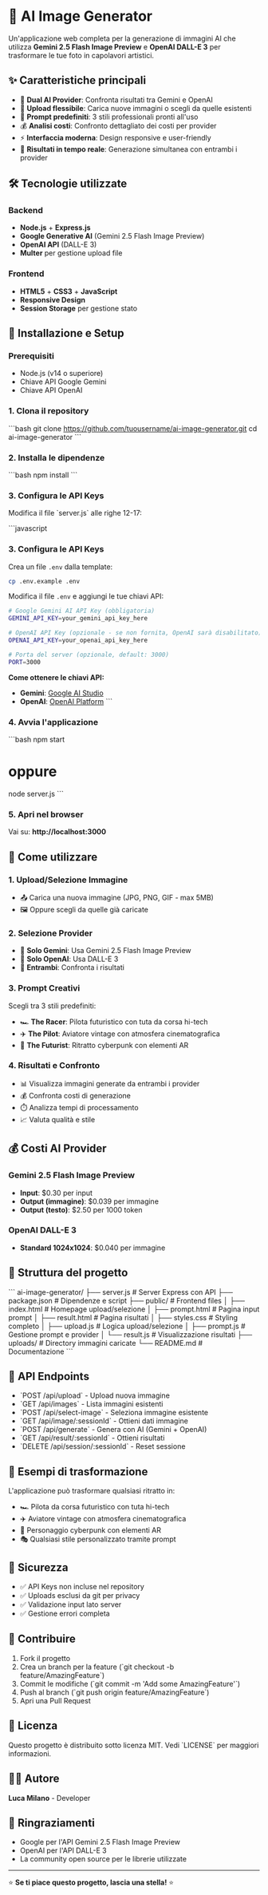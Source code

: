 # 🚀 AI Image Generator

Un'applicazione web completa per la generazione di immagini AI che utilizza **Gemini 2.5 Flash Image Preview** e **OpenAI DALL-E 3** per trasformare le tue foto in capolavori artistici.

## ✨ Caratteristiche principali

- 🎨 **Dual AI Provider**: Confronta risultati tra Gemini e OpenAI
- 📸 **Upload flessibile**: Carica nuove immagini o scegli da quelle esistenti  
- 🎯 **Prompt predefiniti**: 3 stili professionali pronti all'uso
- 💰 **Analisi costi**: Confronto dettagliato dei costi per provider
- ⚡ **Interfaccia moderna**: Design responsive e user-friendly
- 🔄 **Risultati in tempo reale**: Generazione simultanea con entrambi i provider

## 🛠️ Tecnologie utilizzate

### Backend
- **Node.js** + **Express.js**
- **Google Generative AI** (Gemini 2.5 Flash Image Preview)
- **OpenAI API** (DALL-E 3)
- **Multer** per gestione upload file

### Frontend  
- **HTML5** + **CSS3** + **JavaScript**
- **Responsive Design**
- **Session Storage** per gestione stato

## 🚀 Installazione e Setup

### Prerequisiti
- Node.js (v14 o superiore)
- Chiave API Google Gemini
- Chiave API OpenAI

### 1. Clona il repository
\`\`\`bash
git clone https://github.com/tuousername/ai-image-generator.git
cd ai-image-generator
\`\`\`

### 2. Installa le dipendenze
\`\`\`bash
npm install
\`\`\`

### 3. Configura le API Keys
Modifica il file \`server.js\` alle righe 12-17:

\`\`\`javascript
### 3. Configura le API Keys
Crea un file `.env` dalla template:

```bash
cp .env.example .env
```

Modifica il file `.env` e aggiungi le tue chiavi API:

```bash
# Google Gemini AI API Key (obbligatoria)
GEMINI_API_KEY=your_gemini_api_key_here

# OpenAI API Key (opzionale - se non fornita, OpenAI sarà disabilitato)  
OPENAI_API_KEY=your_openai_api_key_here

# Porta del server (opzionale, default: 3000)
PORT=3000
```

**Come ottenere le chiavi API:**
- **Gemini**: [Google AI Studio](https://makersuite.google.com/app/apikey)
- **OpenAI**: [OpenAI Platform](https://platform.openai.com/api-keys)
\`\`\`

### 4. Avvia l'applicazione
\`\`\`bash
npm start
# oppure
node server.js
\`\`\`

### 5. Apri nel browser
Vai su: **http://localhost:3000**

## 🎯 Come utilizzare

### 1. **Upload/Selezione Immagine**
- 📤 Carica una nuova immagine (JPG, PNG, GIF - max 5MB)
- 🖼️ Oppure scegli da quelle già caricate

### 2. **Selezione Provider**
- 🔮 **Solo Gemini**: Usa Gemini 2.5 Flash Image Preview
- 🎨 **Solo OpenAI**: Usa DALL-E 3  
- 🔄 **Entrambi**: Confronta i risultati

### 3. **Prompt Creativi**
Scegli tra 3 stili predefiniti:
- 🏎️ **The Racer**: Pilota futuristico con tuta da corsa hi-tech
- ✈️ **The Pilot**: Aviatore vintage con atmosfera cinematografica
- 🔮 **The Futurist**: Ritratto cyberpunk con elementi AR

### 4. **Risultati e Confronto**
- 📊 Visualizza immagini generate da entrambi i provider
- 💰 Confronta costi di generazione
- ⏱️ Analizza tempi di processamento
- 📈 Valuta qualità e stile

## 💰 Costi AI Provider

### Gemini 2.5 Flash Image Preview
- **Input**: $0.30 per input
- **Output (immagine)**: $0.039 per immagine  
- **Output (testo)**: $2.50 per 1000 token

### OpenAI DALL-E 3
- **Standard 1024x1024**: $0.040 per immagine

## 📁 Struttura del progetto

\`\`\`
ai-image-generator/
├── server.js              # Server Express con API
├── package.json            # Dipendenze e script
├── public/                 # Frontend files
│   ├── index.html         # Homepage upload/selezione
│   ├── prompt.html        # Pagina input prompt
│   ├── result.html        # Pagina risultati
│   ├── styles.css         # Styling completo
│   ├── upload.js          # Logica upload/selezione
│   ├── prompt.js          # Gestione prompt e provider
│   └── result.js          # Visualizzazione risultati
├── uploads/               # Directory immagini caricate
└── README.md              # Documentazione
\`\`\`

## 🔧 API Endpoints

- \`POST /api/upload\` - Upload nuova immagine
- \`GET /api/images\` - Lista immagini esistenti  
- \`POST /api/select-image\` - Seleziona immagine esistente
- \`GET /api/image/:sessionId\` - Ottieni dati immagine
- \`POST /api/generate\` - Genera con AI (Gemini + OpenAI)
- \`GET /api/result/:sessionId\` - Ottieni risultati
- \`DELETE /api/session/:sessionId\` - Reset sessione

## 🎨 Esempi di trasformazione

L'applicazione può trasformare qualsiasi ritratto in:
- 🏎️ Pilota da corsa futuristico con tuta hi-tech
- ✈️ Aviatore vintage con atmosfera cinematografica  
- 🔮 Personaggio cyberpunk con elementi AR
- 🎭 Qualsiasi stile personalizzato tramite prompt

## 🔐 Sicurezza

- ✅ API Keys non incluse nel repository
- ✅ Uploads esclusi da git per privacy
- ✅ Validazione input lato server
- ✅ Gestione errori completa

## 🤝 Contribuire

1. Fork il progetto
2. Crea un branch per la feature (\`git checkout -b feature/AmazingFeature\`)
3. Commit le modifiche (\`git commit -m 'Add some AmazingFeature'\`)
4. Push al branch (\`git push origin feature/AmazingFeature\`)
5. Apri una Pull Request

## 📝 Licenza

Questo progetto è distribuito sotto licenza MIT. Vedi \`LICENSE\` per maggiori informazioni.

## 👨‍💻 Autore

**Luca Milano** - Developer

## 🙏 Ringraziamenti

- Google per l'API Gemini 2.5 Flash Image Preview
- OpenAI per l'API DALL-E 3
- La community open source per le librerie utilizzate

---

⭐ **Se ti piace questo progetto, lascia una stella!** ⭐
